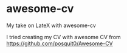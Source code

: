 # awesome-cv
My take on LateX with awesome-cv

I tried creating my CV with awesome CV from https://github.com/posquit0/Awesome-CV
